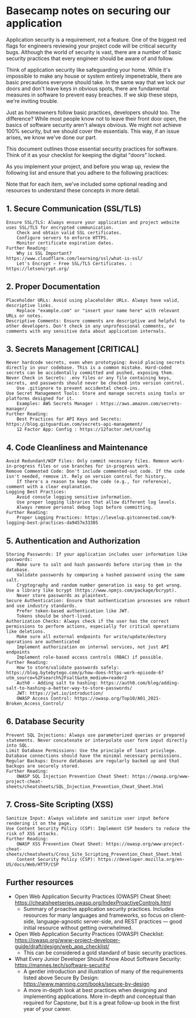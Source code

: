 # Basecamp notes on securing our application


Application security is a requirement, not a feature. One of the biggest red flags for engineers reviewing your project code will be critical security bugs.  Although the world of security is vast, there are a number of basic security practices that every engineer should be aware of and follow.

Think of application security like safeguarding your home. While it's impossible to make any house or system entirely impenetrable, there are basic precautions everyone should take. In the same way that we lock our doors and don't leave keys in obvious spots, there are fundamental measures in software to prevent easy breaches. If we skip these steps, we're inviting trouble.

Just as homeowners follow basic practices, developers should too. The difference? While most people know not to leave their front door open, the basics of software security aren't always obvious. We might not achieve 100% security, but we should cover the essentials. This way, if an issue arises, we know we've done our part.

This document outlines those essential security practices for software. Think of it as your checklist for keeping the digital "doors" locked.

As you implement your project, and before you wrap up, review the following list and ensure that you adhere to the following practices:

Note that for each item, we've included some optional reading and resources to understand these concepts in more detail.


## 1. Secure Communication (SSL/TLS)

    Ensure SSL/TLS: Always ensure your application and project website uses SSL/TLS for encrypted communication.
        Check and obtain valid SSL certificates.
        Configure servers to enforce HTTPS.
        Monitor certificate expiration dates.
    Further Reading:
        Why is SSL Important? https://www.cloudflare.com/learning/ssl/what-is-ssl/
        Let's Encrypt – Free SSL/TLS Certificates. :  https://letsencrypt.org/


## 2. Proper Documentation

    Placeholder URLs: Avoid using placeholder URLs. Always have valid, descriptive links.
        Replace "example.com" or "insert your name here" with relevant URLs or notes.
    Descriptive Comments: Ensure comments are descriptive and helpful to other developers. Don't check in any unprofessional comments, or comments with any sensitive data about application internals. 


## 3. Secrets Management [CRITICAL]

    Never hardcode secrets, even when prototyping: Avoid placing secrets directly in your codebase. This is a common mistake. Hard-coded secrets can be accidentally committed and pushed, exposing them.
    Never Check in Secrets: .env files or any file containing keys, secrets, and passwords should never be checked into version control.
        Use .gitignore to prevent accidental check-ins.
    Use Secret Management Tools: Store and manage secrets using tools or platforms designed for it.
        Examples: AWS Secrets Manager : https://aws.amazon.com/secrets-manager/
    Further Reading:
        Best Practices for API Keys and Secrets: https://blog.gitguardian.com/secrets-api-management/
        12 Factor App: Config : https://12factor.net/config


## 4. Code Cleanliness and Maintenance

    Avoid Redundant/WIP Files: Only commit necessary files. Remove work-in-progress files or use branches for in-progress work.
    Remove Commented Code: Don't include commented-out code. If the code isn't needed, remove it. Rely on version control for history.
        If there's a reason to keep the code (e.g., for reference), comment with a clear explanation.
    Logging Best Practices:
        Avoid console logging sensitive information.
        Use proper logging libraries that allow different log levels.
        Always remove personal debug logs before committing.
    Further Reading:
        Proper Logging Practices: https://levelup.gitconnected.com/9-logging-best-practices-da9457e33305


## 5. Authentication and Authorization

    Storing Passwords: If your application includes user information like passwords: 
        Make sure to salt and hash passwords before storing them in the database. 
        Validate passwords by comparing a hashed password using the same salt. 
        Cryptography and random number generation is easy to get wrong. Use a library like bcrypt (https://www.npmjs.com/package/bcrypt).
        Never store passwords as plaintext.
    Secure Authentication: Ensure that authentication processes are robust and use industry standards.
        Prefer token-based authentication like JWT.
        Tokens should be short-lived.
    Authorization Checks: Always check if the user has the correct permissions to perform actions, especially for critical operations like deletions.
        Make sure all external endpoints for write/update/destory operations are authenticated
        Implement authorization on internal services, not just API endpoints
        Implement role-based access controls (RBAC) if possible.
    Further Reading:
        How to store/validate passwords safely: https://blog.bytebytego.com/p/how-does-https-work-episode-6?utm_source=%2Fsearch%2Fsalt&utm_medium=reader2
        Auth0 - Adding salt to hashing: https://auth0.com/blog/adding-salt-to-hashing-a-better-way-to-store-passwords/
        JWT: https://jwt.io/introduction/
        OWASP Access Control: https://owasp.org/Top10/A01_2021-Broken_Access_Control/


## 6. Database Security

    Prevent SQL Injections: Always use parameterized queries or prepared statements. Never concatenate or interpolate user form input directly into SQL.
    Limit Database Permissions: Use the principle of least privilege. Database connections should have the minimal necessary permissions.
    Regular Backups: Ensure databases are regularly backed up and that backups are securely stored.
    Further Reading:
        OWASP SQL Injection Prevention Cheat Sheet: https://owasp.org/www-project-cheat-sheets/cheatsheets/SQL_Injection_Prevention_Cheat_Sheet.html


## 7. Cross-Site Scripting (XSS)

    Sanitize Input: Always validate and sanitize user input before rendering it on the page.
    Use Content Security Policy (CSP): Implement CSP headers to reduce the risk of XSS attacks.
    Further Reading:
        OWASP XSS Prevention Cheat Sheet: https://owasp.org/www-project-cheat-sheets/cheatsheets/Cross_Site_Scripting_Prevention_Cheat_Sheet.html
        Content Security Policy (CSP): https://developer.mozilla.org/en-US/docs/Web/HTTP/CSP


## Further resources

- Open Web Application Security Practices (OWASP) Cheat Sheet: https://cheatsheetseries.owasp.org/IndexProactiveControls.html
  - Summary of proactive application security practices. Includes resources for many languages and frameworks, so focus on client-side, language-agnostic server-side, and REST practices — good initial resource without getting overwhelmed.
- Open Web Application Security Practices (OWASP) Checklist: https://owasp.org/www-project-developer-guide/draft/design/web_app_checklist/
    - This can be considered a gold standard of basic security practices.  
- What Every Junior Developer Should Know About Software Security: https://mannes.tech/software-security/
    - A gentler introduction and illustration of many of the requirements listed above
Secure By Design: https://www.manning.com/books/secure-by-design
    - A more in-depth look at best practices when designing and implementing applications. More in-depth and conceptual than required for Capstone, but it is a great follow-up book in the first year of your career.